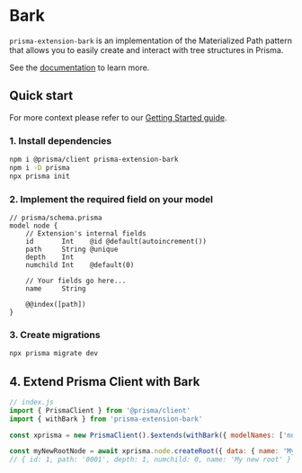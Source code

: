 # Bark

`prisma-extension-bark` is an implementation of the Materialized Path pattern that allows you to easily create and interact with tree structures in Prisma.


See the [documentation](https://prisma-extension-bark.gitbook.io/) to learn more.

## Quick start

For more context please refer to our [Getting Started guide](https://prisma-extension-bark.gitbook.io/docs/getting-started).

### 1. Install dependencies

```bash
npm i @prisma/client prisma-extension-bark 
npm i -D prisma
npx prisma init
```

### 2. Implement the required field on your model
```prisma
// prisma/schema.prisma
model node {
    // Extension's internal fields
    id       Int    @id @default(autoincrement())
    path     String @unique
    depth    Int
    numchild Int    @default(0)
    
	// Your fields go here...
    name     String

    @@index([path])
}
```

### 3. Create migrations

```bash
npx prisma migrate dev
```

## 4. Extend Prisma Client with Bark
```js
// index.js
import { PrismaClient } from '@prisma/client'
import { withBark } from 'prisma-extension-bark'

const xprisma = new PrismaClient().$extends(withBark({ modelNames: ['node'] }))

const myNewRootNode = await xprisma.node.createRoot({ data: { name: 'My new root' } })
// { id: 1, path: '0001', depth: 1, numchild: 0, name: 'My new root' }
```
